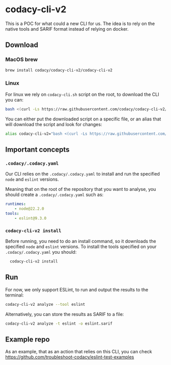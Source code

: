 # codacy-cli-v2

This is a POC for what could a new CLI for us. The idea is to rely on the native tools and SARIF format instead of relying on docker.

## Download

### MacOS brew

```bash
brew install codacy/codacy-cli-v2/codacy-cli-v2
```

### Linux

For linux we rely on `codacy-cli.sh` script on the root, to download the CLI you can:

```bash
bash <(curl -Ls https://raw.githubusercontent.com/codacy/codacy-cli-v2/main/codacy-cli.sh)
```

You can either put the downloaded script on a specific file, or an alias that will download the script and look for changes:
```bash
alias codacy-cli-v2="bash <(curl -Ls https://raw.githubusercontent.com/codacy/codacy-cli-v2/main/codacy-cli.sh)"
```

## Important concepts

### `.codacy/.codacy.yaml`

Our CLI relies on the `.codacy/.codacy.yaml` to install and run the specified `node` and `eslint` versions.

Meaning that on the root of the repository that you want to analyse, you should create a `.codacy/.codacy.yaml` such as:

```yaml
runtimes:
    - node@22.2.0
tools:
    - eslint@9.3.0
```

### `codacy-cli-v2 install`

Before running, you need to do an install command, so it downloads the specified `node` and `eslint` versions.
To install the tools specified on your `.codacy/.codacy.yaml` you should:

```bash
  codacy-cli-v2 install
```

## Run

For now, we only support ESLint, to run and output the results to the terminal:

```bash
codacy-cli-v2 analyze --tool eslint
```

Alternatively, you can store the results as SARIF to a file:

```bash
codacy-cli-v2 analyze -t eslint -o eslint.sarif
```

## Example repo

As an example, that as an action that relies on this CLI, you can check <https://github.com/troubleshoot-codacy/eslint-test-examples>
